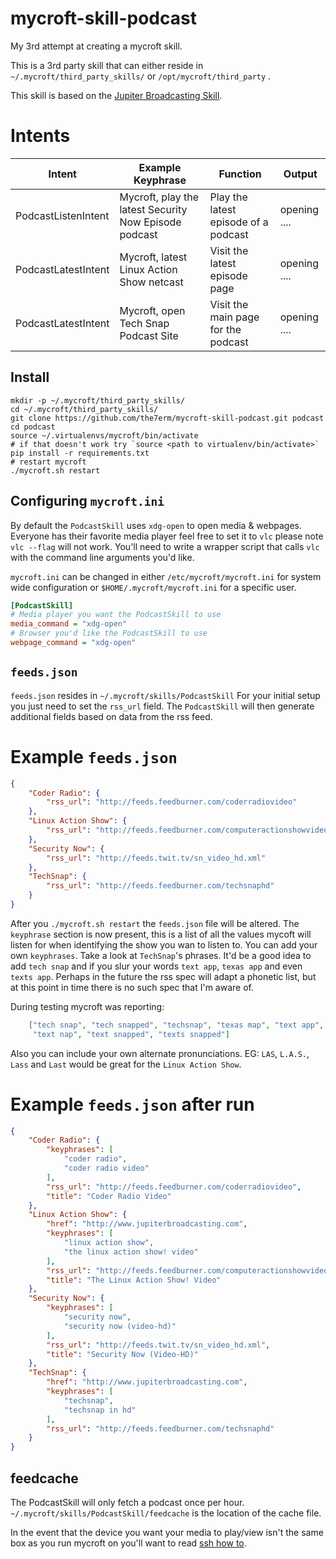# mycroft-skill-podcast
My 3rd attempt at creating a mycroft skill.

This is a 3rd party skill that can either reside in `~/.mycroft/third_party_skills/` or `/opt/mycroft/third_party` .

This skill is based on the [Jupiter Broadcasting Skill](https://github.com/the7erm/mycroft-skill-jupiter-broadcasting).

# Intents
| Intent               | Example Keyphrase                                         | Function                                                    | Output       |
|----------------------|-----------------------------------------------------------|-------------------------------------------------------------|--------------|
| PodcastListenIntent  | Mycroft, play the latest Security Now Episode podcast     | Play the latest episode of a podcast                        | opening .... |
| PodcastLatestIntent  | Mycroft, latest Linux Action Show netcast                 | Visit the latest episode page                               | opening .... |
| PodcastLatestIntent  | Mycroft, open Tech Snap Podcast Site                      | Visit the main page for the podcast                         | opening .... |


## Install
```
mkdir -p ~/.mycroft/third_party_skills/
cd ~/.mycroft/third_party_skills/
git clone https://github.com/the7erm/mycroft-skill-podcast.git podcast
cd podcast
source ~/.virtualenvs/mycroft/bin/activate
# if that doesn't work try `source <path to virtualenv/bin/activate>`
pip install -r requirements.txt
# restart mycroft
./mycroft.sh restart
```

## Configuring `mycroft.ini`
By default the `PodcastSkill` uses `xdg-open` to open media & webpages.
Everyone has their favorite media player feel free to set it to `vlc` please
note `vlc --flag` will not work.  You'll need to write a wrapper script that
calls `vlc` with the command line arguments you'd like.

`mycroft.ini` can be changed in either `/etc/mycroft/mycroft.ini` for system wide configuration or `$HOME/.mycroft/mycroft.ini` for a specific user.

```ini
[PodcastSkill]
# Media player you want the PodcastSkill to use
media_command = "xdg-open"
# Browser you'd like the PodcastSkill to use
webpage_command = "xdg-open"
```

## `feeds.json`
`feeds.json` resides in `~/.mycroft/skills/PodcastSkill`
For your initial setup you just need to set the `rss_url` field.  The
`PodcastSkill` will then generate additional fields based on data from the
rss feed.

# Example `feeds.json`
```json
{
    "Coder Radio": {
        "rss_url": "http://feeds.feedburner.com/coderradiovideo"
    },
    "Linux Action Show": {
        "rss_url": "http://feeds.feedburner.com/computeractionshowvideo"
    },
    "Security Now": {
        "rss_url": "http://feeds.twit.tv/sn_video_hd.xml"
    },
    "TechSnap": {
        "rss_url": "http://feeds.feedburner.com/techsnaphd"
    }
}
```

After you `./mycroft.sh restart` the `feeds.json` file will be altered.
The `keyphrase` section is now present, this is a list of all the values mycoft
will listen for when identifying the show you wan to listen to.  You can add
your own `keyphrases`. Take a look at `TechSnap`'s phrases.  It'd be a good
idea to add `tech snap` and if you slur your words `text app`, `texas app` and even
`texts app`.  Perhaps in the future the rss spec will adapt a phonetic list,
but at this point in time there is no such spec that I'm aware of.

During testing mycroft was reporting:
```json
    ["tech snap", "tech snapped", "techsnap", "texas map", "text app",
     "text nap", "text snapped", "texts snapped"]
```

Also you can include your own alternate pronunciations.  EG: `LAS`, `L.A.S.`,
`Lass` and `Last` would be great for the `Linux Action Show`.

# Example `feeds.json` after run
```json
{
    "Coder Radio": {
        "keyphrases": [
            "coder radio",
            "coder radio video"
        ],
        "rss_url": "http://feeds.feedburner.com/coderradiovideo",
        "title": "Coder Radio Video"
    },
    "Linux Action Show": {
        "href": "http://www.jupiterbroadcasting.com",
        "keyphrases": [
            "linux action show",
            "the linux action show! video"
        ],
        "rss_url": "http://feeds.feedburner.com/computeractionshowvideo",
        "title": "The Linux Action Show! Video"
    },
    "Security Now": {
        "keyphrases": [
            "security now",
            "security now (video-hd)"
        ],
        "rss_url": "http://feeds.twit.tv/sn_video_hd.xml",
        "title": "Security Now (Video-HD)"
    },
    "TechSnap": {
        "href": "http://www.jupiterbroadcasting.com",
        "keyphrases": [
            "techsnap",
            "techsnap in hd"
        ],
        "rss_url": "http://feeds.feedburner.com/techsnaphd"
    }
}
```

## feedcache
The PodcastSkill will only fetch a podcast once per hour.
`~/.mycroft/skills/PodcastSkill/feedcache` is the location of the cache file.

In the event that the device you want your media to play/view isn't the same box as you run mycroft on you'll want to read [ssh how to](https://github.com/the7erm/mycroft-skill-podcast/blob/master/how-to/how-to-ssh.md).
